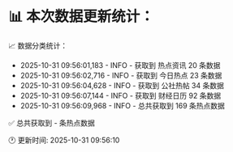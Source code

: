 📊 本次数据更新统计：
==========================

📈 数据分类统计：
- 2025-10-31 09:56:01,183 - INFO - 获取到 热点资讯 20 条数据
- 2025-10-31 09:56:02,716 - INFO - 获取到 今日热点 23 条数据
- 2025-10-31 09:56:04,628 - INFO - 获取到 公社热帖 34 条数据
- 2025-10-31 09:56:07,144 - INFO - 获取到 财经日历 92 条数据
- 2025-10-31 09:56:09,968 - INFO - 总共获取到 169 条热点数据

✅ 总共获取到 - 条热点数据

🕐 更新时间: 2025-10-31 09:56:10
